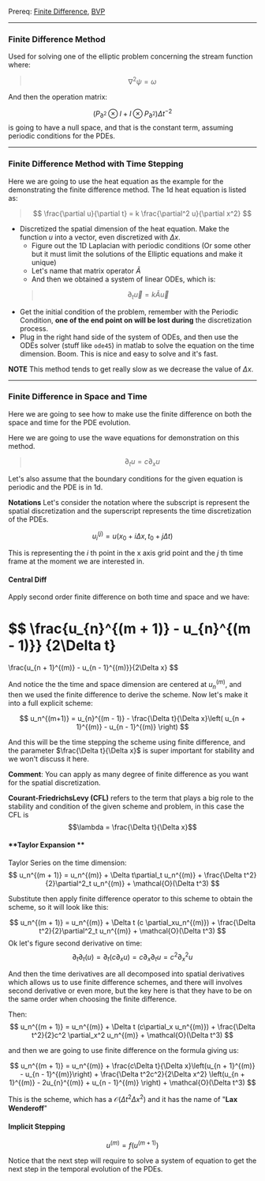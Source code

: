 Prereq: [Finite Difference](Finite%20Difference.md), [BVP](BVP.md)

--- 

### **Finite Difference Method**

Used for solving one of the elliptic problem concerning the stream function where: 

> $$\nabla^2 \psi = \omega$$

And then the operation matrix: 

$$
(P_{\partial^2}\otimes I + I \otimes P_{\partial^2})\Delta t^{-2}
$$
is going to have a null space, and that is the constant term, assuming periodic conditions for the PDEs. 	

---

### **Finite Difference Method with Time Stepping**

Here we are going to use the heat equation as the example for the demonstrating the finite difference method. The 1d heat equation is listed as: 

> $$
> \frac{\partial u}{\partial t} = k \frac{\partial^2 u}{\partial x^2} 
> $$

* Discretized the spatial dimension of the heat equation. Make the function $u$ into a vector, even discretized with $\Delta x$. 
	* Figure out the 1D Laplacian with periodic conditions (Or some other but it must limit the solutions of the Elliptic equations and make it unique)
	* Let's name that matrix operator $\widetilde{A}$
	* And then we obtained a system of linear ODEs, which is: 
	> $$\partial_{t}\vec{u} = k \widetilde{A} \vec{u}$$
 * Get the initial condition of the problem, remember with the Periodic Condition, **one of the end point on will be lost during** the discretization process. 
 * Plug in the right hand side of the system of ODEs, and then use the ODEs solver (stuff like `ode45`) in matlab to solve the equation on the time dimension. Boom. This is nice and easy to solve and it's fast. 

**NOTE**
This method tends to get really slow as we decrease the value of $\Delta x$. 

--- 

### **Finite Difference in Space and Time**

Here we are going to see how to make use the finite difference on both the space and time for the PDE evolution. 

Here we are going to use the wave equations for demonstration on this method. 

> $$\partial_t u = c\partial_x u$$

Let's also assume that the boundary conditions for the given equation is periodic and the PDE is in 1d. 

**Notations**
Let's consider the notation where the subscript is represent the spatial discretization and the superscript represents the time discretization of the PDEs. 

$$
u_{i}^{(j)} = u(x_0 + i\Delta x, t_0 + j\Delta t)
$$

This is representing the $i$ th point in the x axis grid point and the $j$ th time frame at the moment we are interested in. 

#### **Central Diff**
Apply second order finite difference on both time and space and we have: 

$$
\frac{u_{n}^{(m + 1)} - u_{n}^{(m - 1)}}
{2\Delta t}
=
\frac{u_{n + 1}^{(m)} - u_{n - 1}^{(m)}}{2\Delta x}
$$

And notice the the time and space dimension are centered at $u_{n}^{(m)}$, and then we used the finite difference to derive the scheme. Now let's make it into a full explicit scheme: 

$$
u_n^{(m+1)} = u_{n}^{(m - 1)} - \frac{\Delta t}{\Delta x}\left( 
u_{n + 1}^{(m)} - u_{n - 1}^{(m)}
\right)
$$

And this will be the time stepping the scheme using finite difference, and the parameter $\frac{\Delta t}{\Delta x}$ is super important for stability and we won't discuss it here. 

**Comment**: You can apply as many degree of finite difference as you want for the spatial discretization. 

**Courant-FriedrichsLevy (CFL)**  refers to the term that plays a big role to the  stability and condition of the given scheme and problem, in this case the CFL is $$\lambda = \frac{\Delta t}{\Delta x}$$ 

#### **Taylor Expansion **

Taylor Series on the time dimension: 
$$
u_n^{(m + 1)} = u_n^{(m)} + \Delta t\partial_t u_n^{(m)} + \frac{\Delta t^2}{2}\partial^2_t u_n^{(m)} + \mathcal{O}(\Delta t^3)
$$


Substitute then apply finite difference operator to this scheme to obtain the scheme, so it will look like this: 

$$
u_n^{(m + 1)} = u_n^{(m)} + \Delta t (c \partial_xu_n^{(m)}) + \frac{\Delta t^2}{2}\partial^2_t u_n^{(m)} + \mathcal{O}(\Delta t^3)
$$
Ok let's figure second derivative on time: 
$$
\partial_t\partial_t(u) = \partial_t(c\partial_xu) = c\partial_x\partial_t u = c^2 \partial_x^2 u
$$

And then the time derivatives are all decomposed into spatial derivatives which allows us to use finite difference schemes, and there will involves second derivative or even more, but the key here is that they have to be on the same order when choosing the finite difference. 

Then: 
$$
u_n^{(m + 1)} = u_n^{(m)} + \Delta t (c\partial_x u_n^{(m)}) + \frac{\Delta t^2}{2}c^2 \partial_x^2 u_n^{(m)} + \mathcal{O}(\Delta t^3)
$$

and then we are going to use finite difference on the formula giving us: 

$$
u_n^{(m + 1)} =
u_n^{(m)} + 
\frac{c\Delta t}{\Delta x}\left(u_{n + 1}^{(m)} - u_{n - 1}^{(m)}\right) + 
\frac{\Delta t^2c^2}{2\Delta x^2} \left(u_{n + 1}^{(m)} - 2u_{n}^{(m)} + u_{n - 1}^{(m)}
\right) + 
\mathcal{O}(\Delta t^3)
$$

This is the scheme, which has a $\mathcal{O}(\Delta t^2\Delta x^2)$ and it has the name of "**Lax Wenderoff**"
#### Implicit Stepping

$$
u^{(m)} = f(u^{(m + 1)})
$$

Notice that the next step will require to solve a system of equation to get the next step in the temporal evolution of the PDEs. 
